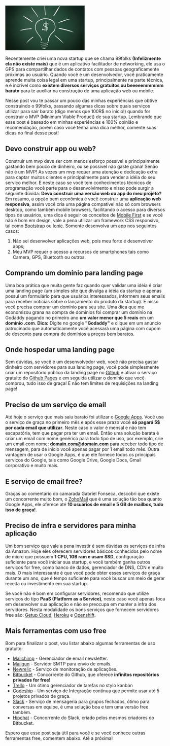 ![Criando uma startup com pouca grana](images/startup-money.jpg "Criando uma startup com pouca grana")

Recentemente criei uma nova startup que se chama 99folks **(Infelizmente ela não existe mais)** que é um aplicativo facilitador de networking, ele usa o GPS para compartilhar dados de contatos com pessoas geograficamente próximas ao usuário. Quando você é um desenvolvedor, você praticamente aprende muita coisa legal em uma startup, principalmente na parte técnica, e é incrível como **existem diversos serviços gratuitos ou beeeeemmmmm barato** para te auxiliar na construção de uma aplicação web ou mobile.

Nesse post vou te passar um pouco das minhas experiências que obtive construindo o 99folks, passando algumas dicas sobre quais serviços utilizar para sair barato (digo menos que 100R$ no início!) quando for construir o MVP (Minimum Viable Product) de sua startup. Lembrando que esse post é baseado em minhas experiências e 100% opinião e recomendação, porém caso você tenha uma dica melhor, comente suas dicas no final desse post!

## Devo construir app ou web?

Construir um mvp deve ser com menos esforço possível e principalmente gastando bem pouco de dinheiro, ou se possível não gaste grana! Senão não é um MVP! As vezes um mvp requer uma atenção e dedicação extra para captar muitos clientes e principalmente para vender a idéia do seu serviço melhor. E neste caso se você tem conhecimentos técnicos de programação você parte para o desenvolvimento e nisso pode surgir a seguinte dúvida: **Devo construir uma versão web ou app do meu projeto?** Em resumo, a opção bem econômica é você construir uma **aplicação web responsiva**, assim você cria uma página compatível não só com browsers desktop, como também mobile browsers, facilitando o acesso para diversos tipos de usuários, uma dica é seguir os conceitos de [Mobile First](http://tableless.com.br/mobile-first-a-arte-de-pensar-com-foco/) e se você não é bom em design, vale a pena utilizar um framework CSS responsivo, tal como [Bootstrap](http://getbootstrap.com/) ou [Ionic](http://ionicframework.com/). Somente desenvolva um app nos seguintes casos:

1.  Não sei desenvolver aplicações web, pois meu forte é desenvolver apps;
2.  Meu MVP requer o acesso a recursos de smartphones tais como Camera, GPS, Bluetooth ou outros.

## Comprando um domínio para landing page

Uma boa prática que muita gente faz quando quer validar uma idéia é criar uma landing page (um simples site que divulga a idéia da startup e apenas possui um formulário para que usuários interessados, informem seus emails para receber notícias sobre o lançamento do produto da startup). E nisso você precisa comprar um domínio para seu site. Uma dica que me economizou grana na compra de domínios foi comprar um domínio na Godaddy pagando no primeiro ano **um valor menor que 5 reais** em um **domínio .com**.
**Dica:** Digite no google **"Godaddy"** e clique em um anúncio patrocinado que automaticamente você acessará uma página com cupom de desconto para compra de domínios a preços bem baratos.

## Onde hospedar uma landing page

Sem dúvidas, se você é um desenvolvedor web, você não precisa gastar dinheiro com servidores para sua landing page, você pode simplesmente criar um repositório público da landing page no [Github](http://github.com) e ativar o serviço gratuito do [Github Pages](https://pages.github.com/) e em seguida utilizar o domínio que você comprou, tudo isso de graça! E não tem limites de requisições na landing page!

## Preciso de um serviço de email

Até hoje o serviço que mais saiu barato foi utilizar o [Google Apps](https://www.google.com/work/apps/business/). Você usa o serviço de graça no primeiro mês e após esse prazo você **só pagará 5$ por cada email que utilizar**. Neste caso o valor é mensal e não tem escapatória, tem que pagar pra ter um email.
Então uma solução barata é criar um email com nome genérico para todo tipo de uso, por exemplo, crie um email com nome: **domain.com@domain.com** para receber todo tipo de mensagem, para de início você apenas pagar por 1 email todo mês.
Outra vantagem de usar o Google Apps, é que ele fornece todos os principais serviços do Google, tais como Google Drive, Google Docs, Gmail corporativo e muito mais.

## E serviço de email free?

Graças ao comentário do camarada Gabriel Fonseca, descobri que existe um concorrente muito bom, o [ZohoMail](https://www.zoho.com/mail/) que é uma solução tão boa quanto Google Apps, ele oferece até **10 usuários de email e 5 GB de mailbox, tudo isso de graça!**.

## Preciso de infra e servidores para minha aplicação

Um bom serviço que vale a pena investir é sem dúvidas os serviços de infra da Amazon. Hoje eles oferecem servidores básicos conhecidos pelo nome de micro que possuem **1 CPU, 1GB ram e usam SSD**, configuração suficiente para você iniciar sua startup, e você também ganha outros serviços for free, como banco de dados, gerenciador de DNS, CDN e muito mais. O mais interessante é que você pode obter esses serviços de graça durante um ano, que é tempo suficiente para você buscar um meio de gerar receita ou investimento em sua startup.

Se você não é bom em configurar servidores, recomendo que utilize serviços do tipo **PaaS (Platform as a Service)**, neste caso você apenas foca em desenvolver sua aplicação e não se preocupa em manter a infra dos servidores. Nesta modalidade os bons serviços que fornecem servidores free são: [Getup Cloud](https://getupcloud.com/index.html), [Heroku](https://heroku.com) e [Openshift](https://www.openshift.com).

## Mais ferramentas com uso free

Bom para finalizar o post, vou listar abaixo algumas ferramentas de uso gratuito:

*   [Mailchimp](http://mailchimp.com/) - Gerenciador de email newsletter.
*   [Mailgun](http://www.mailgun.com/) - Servidor SMTP para envio de emails.
*   [Newrelic](http://newrelic.com/) - Serviço de monitoração de aplicações.
*   [Bitbucket](https://bitbucket.org) - Concorrente do Github, que oferece **infinitos repositórios privados for free!**
*   [Trello](https://trello.com/) - Um ótimo gerenciador de tarefas no stylo kanban
*   [Codeship](https://codeship.com/) - Um serviço de Integração contínua que permite usar até 5 projetos privados de graça.
*   [Slack](https://slack.com/) - Serviço de mensageria para grupos fechados, ótimo para conversas em equipe, é uma solução boa e tem uma versão free também.
*   [Hipchat](https://www.hipchat.com) - Concorrente do Slack, criado pelos mesmos criadores do Bitbucket.

Espero que esse post seja útil para você e se você conhece outras ferramentas free, comentem abaixo. Até a próxima!